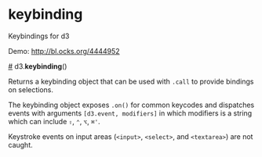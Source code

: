# keybinding

Keybindings for d3

Demo: <http://bl.ocks.org/4444952>

<a name="keybinding" href="#keybinding">#</a> d3.**keybinding**()

Returns a keybinding object that can be used with `.call` to provide
bindings on selections.

The keybinding object exposes `.on()` for common keycodes and dispatches events
with arguments `[d3.event, modifiers]` in which modifiers is a string which
can include `⇧`, `⌃`, `⌥`, `⌘'`.

Keystroke events on input areas (`<input>`, `<select>`, and `<textarea>`)
are not caught.
